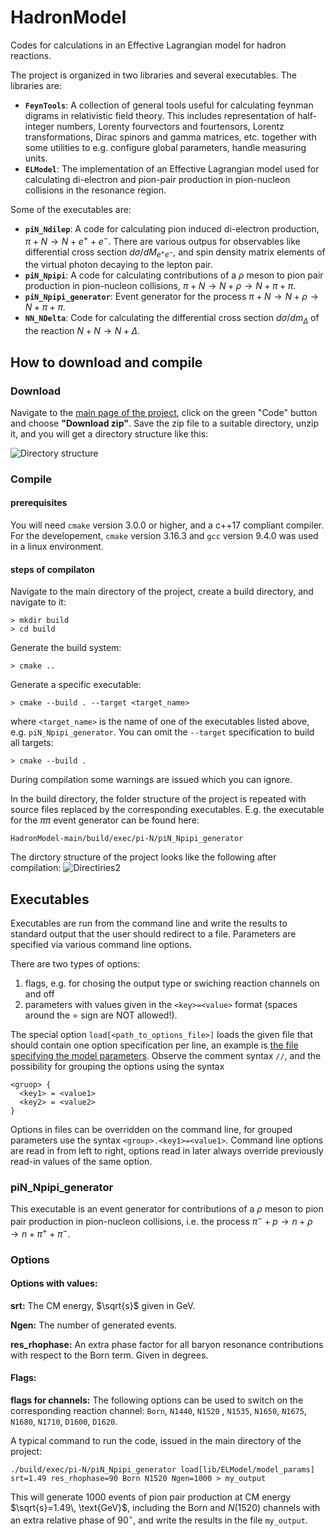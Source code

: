 # HadronModel
Codes for calculations in an Effective Lagrangian model for hadron reactions.

The project is organized in two libraries and several executables. The libraries are:

- **`FeynTools`**: A collection of general tools useful for calculating feynman digrams in relativistic field theory. This includes representation of half-integer numbers, Lorenty fourvectors and fourtensors, Lorentz transformations, Dirac spinors and gamma matrices, etc. together with some utilities to e.g. configure global parameters, handle measuring units.
- **`ELModel`**: The implementation of an Effective Lagrangian model used for calculating di-electron and pion-pair production in pion-nucleon collisions in the resonance region.

Some of the executables are:

- **`piN_Ndilep`**: A code for calculating pion induced di-electron production, $\pi + N \to N + e^+ + e^-$. There are various outpus for observables like differential cross section $d\sigma/d M_{e^+e^-}$, and spin density matrix elements of the virtual photon decaying to the lepton pair.
- **`piN_Npipi`**: A code for calculating contributions of a $\rho$ meson to pion pair production in pion-nucleon collisions, $\pi + N \to N +\rho \to N + \pi + \pi$.
- **`piN_Npipi_generator`**: Event generator for the process $\pi + N \to N +\rho \to N + \pi + \pi$.
- **`NN_NDelta`**: Code for calculating the differential cross section $d\sigma/dm_\Delta$ of the reaction $N+N \to N+\Delta$.

## How to download and compile

### Download
Navigate to the [main page of the project](https://github.com/mzetenyi/HadronModel), click on the green "Code" button and choose **"Download zip"**. Save the zip file to a suitable directory, unzip it, and you will get a directory structure like this:

![Directory structure](https://user-images.githubusercontent.com/43382422/220627571-33fd9b92-198a-4633-8c0c-6331880fbb33.jpg)

### Compile

#### **prerequisites**
You will need `cmake` version 3.0.0 or higher, and a c++17 compliant compiler. For the developement, `cmake` version 3.16.3 and `gcc` version 9.4.0 was used in a linux environment. 
#### **steps of compilaton**
Navigate to the main directory of the project, create a build directory, and navigate to it:
```
> mkdir build
> cd build
```
Generate the build system:
```
> cmake ..
```
Generate a specific executable:
```
> cmake --build . --target <target_name>
```
where `<target_name>` is the name of one of the executables listed above, e.g. `piN_Npipi_generator`. You can omit the `--target` specification to build all targets:
```
> cmake --build .
```
During compilation some warnings are issued which you can ignore.

In the build directory, the folder structure of the project is repeated with source files replaced by the corresponding executables. E.g. the executable for the $\pi\pi$ event generator can be found here:
```
HadronModel-main/build/exec/pi-N/piN_Npipi_generator
```
The dirctory structure of the project looks like the following after compilation:
![Directiries2](https://user-images.githubusercontent.com/43382422/221149994-5b1ddf68-125d-41d6-9bbd-c9dcff99e071.jpg)

## Executables

Executables are run from the command line and write the results to standard output that the user should redirect to a file. Parameters are specified via various command line options.

There are two types of options:
1. flags, e.g. for chosing the output type or swiching reaction channels on and off
2. parameters with values given in the `<key>=<value>` format (spaces around the = sign are NOT allowed!).

The special option `load[<path_to_options_file>]` loads the given file that should contain one option specification per line, an example is [the file specifying the model parameters](https://github.com/mzetenyi/HadronModel/blob/main/lib/ELModel/model_params). Observe the comment syntax `//`, and the possibility for grouping the options using the syntax
```
<gruop> {
  <key1> = <value1>
  <key2> = <value2>
}
```
Options in files can be overridden on the command line, for grouped parameters use the syntax `<group>.<key1>=<value1>`. Command line options are read in from left to right, options read in later always override previously read-in values of the same option.

### piN_Npipi_generator

This executable is an event generator for contributions of a $\rho$ meson to pion pair production in pion-nucleon collisions, i.e. the process $\pi^- + p \to n +\rho \to n + \pi^+ + \pi^-$.

### Options
#### **Options with values:**

**srt:** The CM energy, $\sqrt{s}$ given in GeV.

**Ngen:** The number of generated events.

**res_rhophase:** An extra phase factor for all baryon resonance contributions with respect to the Born term. Given in degrees.

#### **Flags:**

**flags for channels:** The following options can be used to switch on the corresponding reaction channel: `Born`, `N1440`, `N1520` , `N1535`, `N1650`, `N1675`, `N1680`, `N1710`, `D1600`, `D1620`.

A typical command to run the code, issued in the main directory of the project:
```
./build/exec/pi-N/piN_Npipi_generator load[lib/ELModel/model_params] srt=1.49 res_rhophase=90 Born N1520 Ngen=1000 > my_output
```
This will generate 1000 events of pion pair production at CM energy $\sqrt{s}=1.49\, \text{GeV}$, including the Born and $N(1520)$ channels with an extra relative phase of $90^\circ$, and write the results in the file `my_output`.
